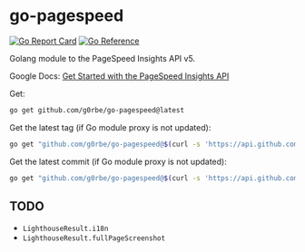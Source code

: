 # go-pagespeed

[![Go Report Card](https://goreportcard.com/badge/github.com/g0rbe/go-pagespeed)](https://goreportcard.com/report/github.com/g0rbe/go-pagespeed)
[![Go Reference](https://pkg.go.dev/badge/github.com/g0rbe/go-pagespeed.svg)](https://pkg.go.dev/github.com/g0rbe/go-pagespeed)

Golang module to the PageSpeed Insights API v5.

Google Docs: [Get Started with the PageSpeed Insights API](https://developers.google.com/speed/docs/insights/v5/get-started)

Get:
```bash
go get github.com/g0rbe/go-pagespeed@latest
```

Get the latest tag (if Go module proxy is not updated):
```bash
go get "github.com/g0rbe/go-pagespeed@$(curl -s 'https://api.github.com/repos/g0rbe/go-pagespeed/tags' | jq -r '.[0].name')"
```

Get the latest commit (if Go module proxy is not updated):
```bash
go get "github.com/g0rbe/go-pagespeed@$(curl -s 'https://api.github.com/repos/g0rbe/go-pagespeed/commits' | jq -r '.[0].sha')"
```

## TODO

- `LighthouseResult.i18n`
- `LighthouseResult.fullPageScreenshot`